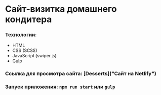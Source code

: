 # Сайт-визитка домашнего кондитера

### Технологии:

- HTML
- CSS (SCSS)
- JavaScript (swiper.js)
- Gulp

### Ссылка для просмотра сайта: [Desserts]("Сайт на Netlify")

### Запуск приложения: `npm run start` или `gulp`
